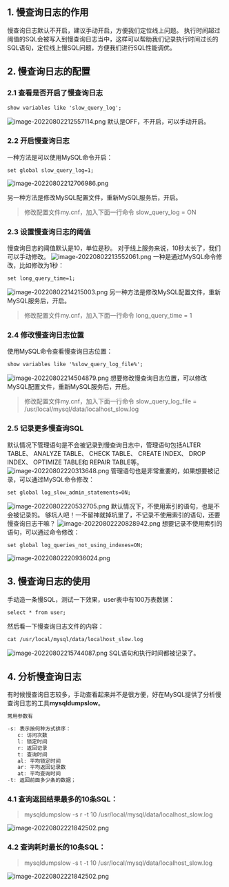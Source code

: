 ## 1. 慢查询日志的作用
慢查询日志默认不开启，建议手动开启，方便我们定位线上问题。
执行时间超过阈值的SQL会被写入到慢查询日志当中，这样可以帮助我们记录执行时间过长的SQL语句，定位线上慢SQL问题，方便我们进行SQL性能调优。
## 2. 慢查询日志的配置
### 2.1 查看是否开启了慢查询日志
```
show variables like 'slow_query_log';
```
![image-20220802212557114.png](https://cdn.nlark.com/yuque/0/2024/png/12651402/1710899399915-5c36db74-6e38-49ab-ae11-b7fdfcff6252.png#averageHue=%23f2f2f1&clientId=u9b9139c9-b02f-4&from=paste&height=242&id=u3cb3b96f&originHeight=242&originWidth=672&originalType=binary&ratio=1&rotation=0&showTitle=false&size=55362&status=done&style=none&taskId=u391096d5-6f6b-480b-8c7d-07c7ddf22d7&title=&width=672)
默认是OFF，不开启，可以手动开启。
### 2.2 开启慢查询日志
一种方法是可以使用MySQL命令开启：
```
set global slow_query_log=1;
```
![image-20220802212706986.png](https://cdn.nlark.com/yuque/0/2024/png/12651402/1710899409252-77c5cb0f-1ba0-47b3-bd3d-f6487456afee.png#averageHue=%23f3f3f2&clientId=u9b9139c9-b02f-4&from=paste&height=338&id=Il9C7&originHeight=338&originWidth=670&originalType=binary&ratio=1&rotation=0&showTitle=false&size=82262&status=done&style=none&taskId=u491c9d42-7ff3-4f04-a2bd-96c73d89c9a&title=&width=670)

另一种方法是修改MySQL配置文件，重新MySQL服务后，开启。
> 修改配置文件my.cnf，加入下面一行命令
> slow_query_log = ON

### 2.3 设置慢查询日志的阈值
慢查询日志的阈值默认是10，单位是秒。
对于线上服务来说，10秒太长了，我们可以手动修改。
![image-20220802213552061.png](https://cdn.nlark.com/yuque/0/2024/png/12651402/1710899418635-1d4e3a24-9562-4c74-9563-2ad1e4baeb19.png#averageHue=%23f4f4f3&clientId=u9b9139c9-b02f-4&from=paste&height=248&id=u30fc246e&originHeight=248&originWidth=724&originalType=binary&ratio=1&rotation=0&showTitle=false&size=59954&status=done&style=none&taskId=uefba480a-59c8-4415-83a1-1c764485d6a&title=&width=724)
一种是通过MySQL命令修改，比如修改为1秒：
```
set long_query_time=1;
```
![image-20220802214215003.png](https://cdn.nlark.com/yuque/0/2024/png/12651402/1710899428261-58065e0b-ea1e-4b65-a159-ed7527a82cef.png#averageHue=%23f4f4f3&clientId=u9b9139c9-b02f-4&from=paste&height=328&id=u2034636c&originHeight=328&originWidth=714&originalType=binary&ratio=1&rotation=0&showTitle=false&size=83438&status=done&style=none&taskId=uaee29efb-2fc5-4ab6-a825-a8b9d37b7ca&title=&width=714)
另一种方法是修改MySQL配置文件，重新MySQL服务后，开启。
> 修改配置文件my.cnf，加入下面一行命令
> long_query_time = 1

### 2.4 修改慢查询日志位置
使用MySQL命令查看慢查询日志位置：
```
show variables like '%slow_query_log_file%';
```
![image-20220802214504879.png](https://cdn.nlark.com/yuque/0/2024/png/12651402/1710899437756-64887849-6cc4-4ccb-9ed8-b21ad41041ee.png#averageHue=%23efefee&clientId=u9b9139c9-b02f-4&from=paste&height=248&id=u83cbc12b&originHeight=248&originWidth=986&originalType=binary&ratio=1&rotation=0&showTitle=false&size=72510&status=done&style=none&taskId=ue618abce-2af7-4696-aa48-ebd06dbc768&title=&width=986)
想要修改慢查询日志位置，可以修改MySQL配置文件，重新MySQL服务后，开启。
> 修改配置文件my.cnf，加入下面一行命令
> slow_query_log_file = /usr/local/mysql/data/localhost_slow.log

### 2.5 记录更多慢查询SQL
默认情况下管理语句是不会被记录到慢查询日志中，管理语句包括ALTER TABLE、 ANALYZE TABLE、 CHECK TABLE、 CREATE INDEX、 DROP INDEX、 OPTIMIZE TABLE和 REPAIR TABLE等。
![image-20220802220313648.png](https://cdn.nlark.com/yuque/0/2024/png/12651402/1710899448436-3522d4ff-8dd4-47a1-8136-ee7b2d7f4c2f.png#averageHue=%23f4f4f3&clientId=u9b9139c9-b02f-4&from=paste&height=242&id=ucd80abfa&originHeight=242&originWidth=874&originalType=binary&ratio=1&rotation=0&showTitle=false&size=65700&status=done&style=none&taskId=uab231ae5-2aae-41a1-be79-fd59221b4c2&title=&width=874)
管理语句也是非常重要的，如果想要被记录，可以通过MySQL命令修改：
```
set global log_slow_admin_statements=ON;
```
![image-20220802220532705.png](https://cdn.nlark.com/yuque/0/2024/png/12651402/1710899456548-7a18f65c-c042-4b98-967b-0fc52817fb7c.png#averageHue=%23f2f2f1&clientId=u9b9139c9-b02f-4&from=paste&height=334&id=u96947f2b&originHeight=334&originWidth=840&originalType=binary&ratio=1&rotation=0&showTitle=false&size=96487&status=done&style=none&taskId=ub8c0bfba-d99c-405e-90c9-de74ebc97e3&title=&width=840)
默认情况下，不使用索引的语句，也是不会被记录的。
够坑人吧！一不留神就掉坑里了，不记录不使用索引的语句，还要慢查询日志干嘛？
![image-20220802220828942.png](https://cdn.nlark.com/yuque/0/2024/png/12651402/1710899462867-18a5e209-6763-41e7-abcf-a764f584da56.png#averageHue=%23f4f4f3&clientId=u9b9139c9-b02f-4&from=paste&height=246&id=u17182a51&originHeight=246&originWidth=896&originalType=binary&ratio=1&rotation=0&showTitle=false&size=65247&status=done&style=none&taskId=u1cee14ab-572f-4204-bb82-507561fc42d&title=&width=896)
想要记录不使用索引的语句，可以通过命令修改：
```
set global log_queries_not_using_indexes=ON;
```
![image-20220802220936024.png](https://cdn.nlark.com/yuque/0/2024/png/12651402/1710899472638-53aa7398-39de-4617-b6d3-b796e0cd86c8.png#averageHue=%23f3f3f2&clientId=u9b9139c9-b02f-4&from=paste&height=332&id=u34d3364d&originHeight=332&originWidth=924&originalType=binary&ratio=1&rotation=0&showTitle=false&size=97205&status=done&style=none&taskId=uebbb4bb2-3c0d-484a-a6de-ad509ff1884&title=&width=924)
## 3. 慢查询日志的使用
手动造一条慢SQL，测试一下效果，user表中有100万表数据：
```
select * from user;
```
然后看一下慢查询日志文件的内容：
```
cat /usr/local/mysql/data/localhost_slow.log
```
![image-20220802215744087.png](https://cdn.nlark.com/yuque/0/2024/png/12651402/1710899481211-6869872f-7bdd-4ad3-9b55-878f6780e466.png#averageHue=%23f1f0ef&clientId=u9b9139c9-b02f-4&from=paste&height=268&id=u4e4fca85&originHeight=268&originWidth=1296&originalType=binary&ratio=1&rotation=0&showTitle=false&size=146085&status=done&style=none&taskId=u268aa70a-64e6-4d8b-8f57-acfb457dd57&title=&width=1296)
SQL语句和执行时间都被记录了。
## 4. 分析慢查询日志
有时候慢查询日志较多，手动查看起来并不是很方便，好在MySQL提供了分析慢查询日志的工具**mysqldumpslow**。
```java
常用参数有

-s: 表示按何种方式排序：
　　c: 访问次数
　　l: 锁定时间
　　r: 返回记录
　　t: 查询时间
　　al: 平均锁定时间
　　ar: 平均返回记录数
　　at: 平均查询时间
-t: 返回前面多少条的数据；
```
### 4.1 查询返回结果最多的10条SQL：
> mysqldumpslow -s r -t 10 /usr/local/mysql/data/localhost_slow.log

![image-20220802221842502.png](https://cdn.nlark.com/yuque/0/2024/png/12651402/1710899490756-8bb6bc54-c87f-40b9-9b6f-e16df6d2172e.png#averageHue=%23f3f3f2&clientId=u9b9139c9-b02f-4&from=paste&height=178&id=u88ef6098&originHeight=178&originWidth=1292&originalType=binary&ratio=1&rotation=0&showTitle=false&size=86646&status=done&style=none&taskId=u2a2be63f-dbc7-42d0-bb1b-7a8a48df890&title=&width=1292)
### 4.2 查询耗时最长的10条SQL：
> mysqldumpslow -s t -t 10 /usr/local/mysql/data/localhost_slow.log

![image-20220802221842502.png](https://cdn.nlark.com/yuque/0/2024/png/12651402/1710899498489-d7a930ff-d51b-4023-a4bc-33474f5d4520.png#averageHue=%23f3f3f2&clientId=u9b9139c9-b02f-4&from=paste&height=178&id=u1eb95d8b&originHeight=178&originWidth=1292&originalType=binary&ratio=1&rotation=0&showTitle=false&size=86646&status=done&style=none&taskId=ub0f79e22-2b07-430e-a6c7-a7202a200ab&title=&width=1292)
